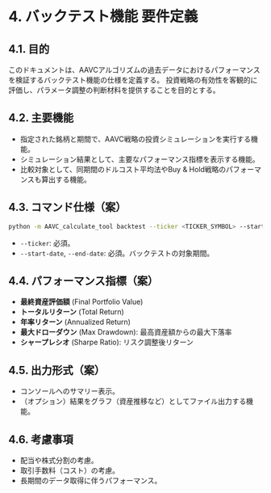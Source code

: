 # 4. バックテスト機能 要件定義

## 4.1. 目的
このドキュメントは、AAVCアルゴリズムの過去データにおけるパフォーマンスを検証するバックテスト機能の仕様を定義する。
投資戦略の有効性を客観的に評価し、パラメータ調整の判断材料を提供することを目的とする。

## 4.2. 主要機能
- 指定された銘柄と期間で、AAVC戦略の投資シミュレーションを実行する機能。
- シミュレーション結果として、主要なパフォーマンス指標を表示する機能。
- 比較対象として、同期間のドルコスト平均法やBuy & Hold戦略のパフォーマンスも算出する機能。

## 4.3. コマンド仕様（案）
```bash
python -m AAVC_calculate_tool backtest --ticker <TICKER_SYMBOL> --start-date <YYYY-MM-DD> --end-date <YYYY-MM-DD>
```
- `--ticker`: 必須。
- `--start-date`, `--end-date`: 必須。バックテストの対象期間。

## 4.4. パフォーマンス指標（案）
- **最終資産評価額** (Final Portfolio Value)
- **トータルリターン** (Total Return)
- **年率リターン** (Annualized Return)
- **最大ドローダウン** (Max Drawdown): 最高資産額からの最大下落率
- **シャープレシオ** (Sharpe Ratio): リスク調整後リターン

## 4.5. 出力形式（案）
- コンソールへのサマリー表示。
- （オプション）結果をグラフ（資産推移など）としてファイル出力する機能。

## 4.6. 考慮事項
- 配当や株式分割の考慮。
- 取引手数料（コスト）の考慮。
- 長期間のデータ取得に伴うパフォーマンス。
